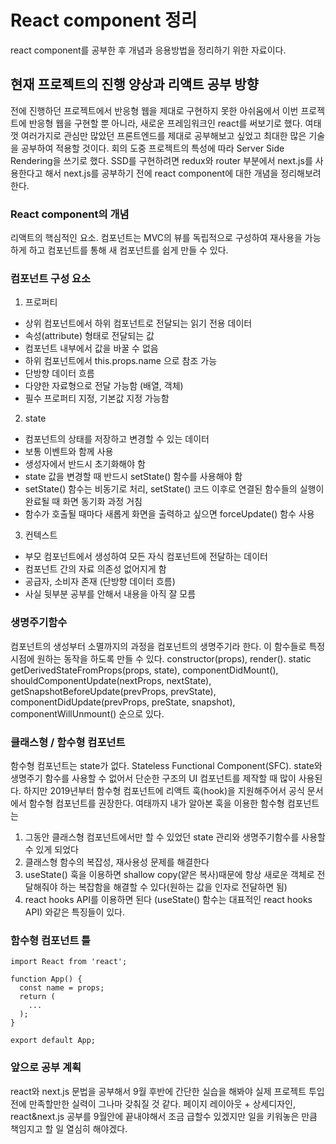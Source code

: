 # React component 정리
react component를 공부한 후 개념과 응용방법을 정리하기 위한 자료이다.


## 현재 프로젝트의 진행 양상과 리액트 공부 방향
전에 진행하던 프로젝트에서 반응형 웹을 제대로 구현하지 못한 아쉬움에서 이번 프로젝트에 반응형 웹을 구현할 뿐 아니라, 새로운 프레임워크인 react를 써보기로 했다.
여태껏 여러가지로 관심만 많았던 프론트엔드를 제대로 공부해보고 싶었고 최대한 많은 기술을 공부하여 적용할 것이다. 회의 도중 프로젝트의 특성에 따라 Server Side Rendering을 쓰기로 했다. SSD를 구현하려면 redux와 router 부분에서 next.js를 사용한다고 해서 next.js를 공부하기 전에 react component에 대한 개념을 정리해보려 한다.


### React component의 개념
리액트의 핵심적인 요소. 컴포넌트는 MVC의 뷰를 독립적으로 구성하여 재사용을 가능하게 하고 컴포넌트를 통해 새 컴포넌트를 쉽게 만들 수 있다.


### 컴포넌트 구성 요소
1. 프로퍼티
  - 상위 컴포넌트에서 하위 컴포넌트로 전달되는 읽기 전용 데이터
  - 속성(attribute) 형태로 전달되는 값
  - 컴포넌트 내부에서 값을 바꿀 수 없음
  - 하위 컴포넌트에서 this.props.name 으로 참조 가능
  - 단방향 데이터 흐름
  - 다양한 자료형으로 전달 가능함 (배열, 객체)
  - 필수 프로퍼티 지정, 기본값 지정 가능함
2. state
  - 컴포넌트의 상태를 저장하고 변경할 수 있는 데이터
  - 보통 이벤트와 함께 사용
  - 생성자에서 반드시 초기화해야 함
  - state 값을 변경할 때 반드시 setState() 함수를 사용해야 함
  - setState() 함수는 비동기로 처리, setState() 코드 이후로 연결된 함수들의 실행이 완료될 때 화면 동기화 과정 거침
  - 함수가 호출될 때마다 새롭게 화면을 출력하고 싶으면 forceUpdate() 함수 사용
3. 컨텍스트
  - 부모 컴포넌트에서 생성하여 모든 자식 컴포넌트에 전달하는 데이터
  - 컴포넌트 간의 자료 의존성 없어지게 함
  - 공급자, 소비자 존재 (단방향 데이터 흐름)
  - 사실 뒷부분 공부를 안해서 내용을 아직 잘 모름


### 생명주기함수
컴포넌트의 생성부터 소멸까지의 과정을 컴포넌트의 생명주기라 한다.
이 함수들로 특정 시점에 원하는 동작을 하도록 만들 수 있다.
constructor(props), render(). static getDerivedStateFromProps(props, state), componentDidMount(), shouldComponentUpdate(nextProps, nextState), getSnapshotBeforeUpdate(prevProps, prevState), componentDidUpdate(prevProps, preState, snapshot), componentWillUnmount() 순으로 있다.


### 클래스형 / 함수형 컴포넌트
함수형 컴포넌트는 state가 없다. Stateless Functional Component(SFC).
state와 생명주기 함수를 사용할 수 없어서 단순한 구조의 UI 컴포넌트를 제작할 때 많이 사용된다.
하지만 2019년부터 함수형 컴포넌트에 리액트 훅(hook)을 지원해주어서 공식 문서에서 함수형 컴포넌트를 권장한다.
여태까지 내가 알아본 훅을 이용한 함수형 컴포넌트는
  1. 그동안 클래스형 컴포넌트에서만 할 수 있었던 state 관리와 생명주기함수를 사용할 수 있게 되었다
  2. 클래스형 함수의 복잡성, 재사용성 문제를 해결한다
  3. useState() 훅을 이용하면 shallow copy(얕은 복사)때문에 항상 새로운 객체로 전달해줘야 하는 복잡함을 해결할 수 있다(원하는 값을 인자로 전달하면 됨)
  4. react hooks API를 이용하면 된다 (useState() 함수는 대표적인 react hooks API)
와같은 특징들이 있다.


### 함수형 컴포넌트 틀

```
import React from 'react';

function App() {
  const name = props;
  return (
    ...
  );
}

export default App;
```

### 앞으로 공부 계획
react와 next.js 문법을 공부해서 9월 후반에 간단한 실습을 해봐야 실제 프로젝트 투입 전에 만족할만한 실력이 그나마 갖춰질 것 같다.
페이지 레이아웃 + 상세디자인, react&next.js 공부를 9월안에 끝내야해서 조금 급할수 있겠지만 일을 키워놓은 만큼 책임지고 할 일 열심히 해야겠다.









